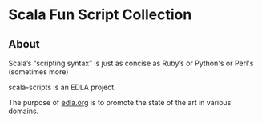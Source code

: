 # Scala Fun Script Collection
## About ##
Scala’s “scripting syntax” is just as concise as Ruby’s or Python's or Perl's (sometimes more)

scala-scripts is an EDLA project.

The purpose of [edla.org](http://www.edla.org) is to promote the state of the art in various domains.
